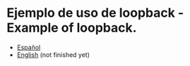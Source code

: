 # Ejemplo de uso de loopback - Example of loopback.

 - [Español][esp]
 - [English][en] (not finished yet)

[esp]: https://github.com/Fblind/loopback-todo-example/blob/master/README-ES.md
[en]: https://github.com/Fblind/loopback-todo-example/blob/master/README-EN.md